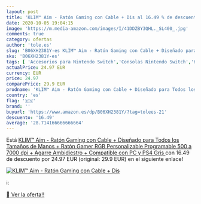```yaml
---
layout: post
title: 'KLIM™ Aim - Ratón Gaming con Cable + Dis al 16.49 % de descuento'
date: 2020-10-05 19:04:15
image: 'https://m.media-amazon.com/images/I/41DDZBY3QHL._SL400_.jpg'
comments: true
category: ofertas
author: 'tole.es'
slug: 'B06XH2381Y-es KLIM™ Aim - Ratón Gaming con Cable + Diseñado para Todos...'
sku: 'B06XH2381Y-es'
tags: [ 'Accesorios para Nintendo Switch','Consolas Nintendo Switch','Hardware y juegos para Nintendo Switch','Juegos para Nintendo Switch','Mandos para Nintendo Switch','Videojuegos','ps4', ]
actualPrice: 24.97 EUR
currency: EUR
price: 24.97
comparePrice: 29.9 EUR
prodname: 'KLIM™ Aim - Ratón Gaming con Cable + Diseñado para Todos los Tamaños de Manos + Ratón Gamer RGB Personalizable  Programable  500 a 7000 dpi + Agarre Ambidiestro + Compatible con PC y PS4  Gris '
country: 'es'
flag: '🇪🇸'
brand: ''
buyurl: 'https://www.amazon.es/dp/B06XH2381Y/?tag=tolees-21'
descuento: '16.49'
average: '28.714166666666664'
---
```


Está [KLIM™ Aim - Ratón Gaming con Cable + Diseñado para Todos los Tamaños de Manos + Ratón Gamer RGB Personalizable  Programable  500 a 7000 dpi + Agarre Ambidiestro + Compatible con PC y PS4  Gris ](https://www.amazon.es/dp/B06XH2381Y/?tag=tolees-21) con 16.49 de descuento por 24.97 EUR (original: 29.9 EUR) en el siguiente enlace!

[![KLIM™ Aim - Ratón Gaming con Cable + Dis](https://m.media-amazon.com/images/I/41DDZBY3QHL._SL400_.jpg)](https://www.amazon.es/dp/B06XH2381Y/?tag=tolees-21)

ℹ️:


[🛒 Ver la oferta!!](https://www.amazon.es/dp/B06XH2381Y/?tag=tolees-21)
